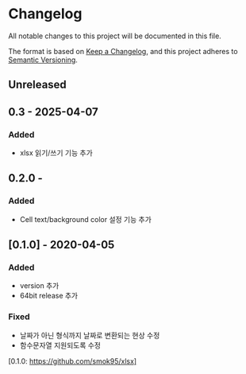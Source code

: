 # Changelog
All notable changes to this project will be documented in this file.

The format is based on [Keep a Changelog](https://keepachangelog.com/en/1.0.0/),
and this project adheres to [Semantic Versioning](https://semver.org/spec/v2.0.0.html).

## Unreleased

## 0.3 - 2025-04-07
### Added
- xlsx 읽기/쓰기 기능 추가

## 0.2.0 - 
### Added
- Cell text/background color 설정 기능 추가

## [0.1.0] - 2020-04-05
### Added
- version 추가
- 64bit release 추가

### Fixed
- 날짜가 아닌 형식까지 날짜로 변환되는 현상 수정
- 함수문자열 지원되도록 수정

[0.1.0: https://github.com/smok95/xlsx]
